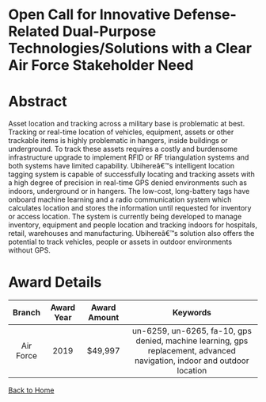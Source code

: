 
Open Call for Innovative Defense-Related Dual-Purpose Technologies/Solutions with a Clear Air Force Stakeholder Need
====================================================================================================================

# Abstract


Asset location and tracking across a military base is problematic at best. Tracking or real-time location of vehicles, equipment, assets or other trackable items is highly problematic in hangers, inside buildings or underground. To track these assets requires a costly and burdensome infrastructure upgrade to implement RFID or RF triangulation systems and both systems have limited capability. Ubihereâ€™s intelligent location tagging system is capable of successfully locating and tracking assets with a high degree of precision in real-time GPS denied environments such as indoors, underground or in hangers. The low-cost, long-battery tags have onboard machine learning and a radio communication system which calculates location and stores the information until requested for inventory or access location. The system is currently being developed to manage inventory, equipment and people location and tracking indoors for hospitals, retail, warehouses and manufacturing. Ubihereâ€™s solution also offers the potential to track vehicles, people or assets in outdoor environments without GPS.  

# Award Details

|Branch|Award Year|Award Amount|Keywords|
| :---: | :---: | :---: | :---: |
|Air Force|2019|$49,997|un-6259, un-6265, fa-10, gps denied, machine learning, gps replacement, advanced navigation, indoor and outdoor location|
  
  


[Back to Home](https://github.com/chrischow/dod_sbir_awards#1550)